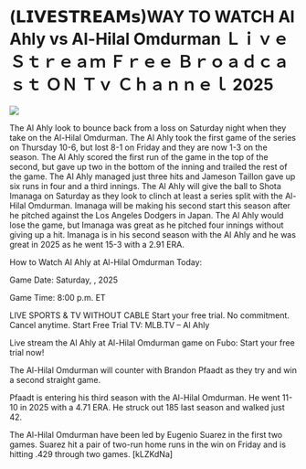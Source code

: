 # (𝗟𝗜𝗩𝗘𝗦𝗧𝗥𝗘𝗔𝗠𝘀)WAY TO WATCH Al Ahly vs Al-Hilal Omdurman Ｌｉｖｅ Ｓｔｒｅａｍ Ｆｒｅｅ Ｂｒｏａｄｃａｓｔ ＯＮ Ｔｖ Ｃｈａｎｎｅｌ  2025  
  
  
[![](https://i.imgur.com/qSNzIqt.png)](https://movie.rssnews.media/TdgiMet.php)  
  
The Al Ahly look to bounce back from a loss on Saturday night when they take on the Al-Hilal Omdurman. The Al Ahly took the first game of the series on Thursday 10-6, but lost 8-1 on Friday and they are now 1-3 on the season. The Al Ahly scored the first run of the game in the top of the second, but gave up two in the bottom of the inning and trailed the rest of the game. The Al Ahly managed just three hits and Jameson Taillon gave up six runs in four and a third innings. The Al Ahly will give the ball to Shota Imanaga on Saturday as they look to clinch at least a series split with the Al-Hilal Omdurman. Imanaga will be making his second start this season after he pitched against the Los Angeles Dodgers in Japan. The Al Ahly would lose the game, but Imanaga was great as he pitched four innings without giving up a hit. Imanaga is in his second season with the Al Ahly and he was great in 2025 as he went 15-3 with a 2.91 ERA.

How to Watch Al Ahly at Al-Hilal Omdurman Today:

Game Date: Saturday, , 2025

Game Time: 8:00 p.m. ET

LIVE SPORTS & TV WITHOUT CABLE
Start your free trial. No commitment. Cancel anytime.
Start Free Trial
TV: MLB.TV – Al Ahly

Live stream the Al Ahly at Al-Hilal Omdurman game on Fubo: Start your free trial now!

The Al-Hilal Omdurman will counter with Brandon Pfaadt as they try and win a second straight game.

Pfaadt is entering his third season with the Al-Hilal Omdurman. He went 11-10 in 2025 with a 4.71 ERA. He struck out 185 last season and walked just 42.

The Al-Hilal Omdurman have been led by Eugenio Suarez in the first two games. Suarez hit a pair of two-run home runs in the win on Friday and is hitting .429 through two games. [kLZKdNa]